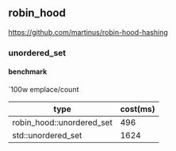 ## robin_hood

https://github.com/martinus/robin-hood-hashing

### unordered_set

#### benchmark
`100w emplace/count

| type |  cost(ms) |
| ---- | ---- |
| robin_hood::unordered_set | 496 |
| std::unordered_set | 1624 |

